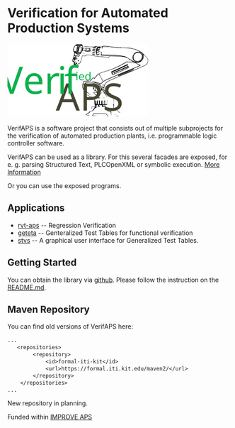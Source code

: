 # Verification for Automated Production Systems

![VerifAPS Logo](verifaps-logo.svg)

VerifAPS is a software project that consists out of multiple 
subprojects for the verification of automated production plants, i.e. programmable logic controller software. 

VerifAPS can be used as a library. For this several facades are exposed, for e. g. parsing Structured Text, PLCOpenXML or symbolic execution. [More Information](library/index.md)

Or you can use the exposed programs. 

## Applications

- [rvt-aps](rvt/) -- Regression Verification 
- [geteta](geteta/index.md) -- Genteralized Test Tables for functional verification
- [stvs](stvs/index.md) -- A graphical user interface for Generalized Test
  Tables.


## Getting Started

You can obtain the library via [github](https://github.com/verifaps/verifaps-lib). 
Please follow the instruction on the [README.md](https://github.com/verifaps/verifaps-lib/README.md).


## Maven Repository

You can find old versions of VerifAPS here: 

```
...
   <repositories>
        <repository>
            <id>formal-iti-kit</id>
            <url>https://formal.iti.kit.edu/maven2/</url>
        </repository>
    </repositories>
...
```

New repository in planning.


Funded within [IMPROVE APS](https://formal.iti.kit.edu/improve-aps/)
